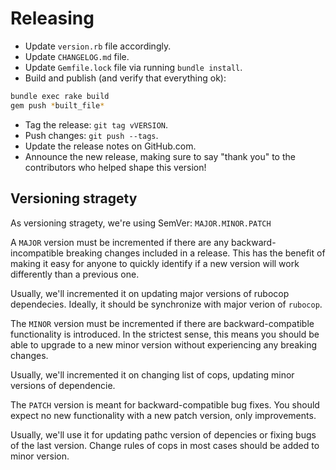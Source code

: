 # Releasing

* Update `version.rb` file accordingly.
* Update `CHANGELOG.md` file.
* Update `Gemfile.lock` file via running `bundle install`.
* Build and publish (and verify that everything ok):

```bash
bundle exec rake build
gem push *built_file*
```
* Tag the release: `git tag vVERSION`.
* Push changes: `git push --tags`.
* Update the release notes on GitHub.com.
* Announce the new release,
   making sure to say "thank you" to the contributors
   who helped shape this version!

## Versioning stragety

As versioning stragety, we're using SemVer: `MAJOR.MINOR.PATCH`

A `MAJOR` version must be incremented if there are any backward-incompatible breaking changes included in a release. This has the benefit of making it easy for anyone to quickly identify if a new version will work differently than a previous one.

Usually, we'll incremented it on updating major versions of rubocop dependecies. Ideally, it should be synchronize with major verion of `rubocop`.

The `MINOR` version must be incremented if there are backward-compatible functionality is introduced. In the strictest sense, this means you should be able to upgrade to a new minor version without experiencing any breaking changes.

Usually, we'll incremented it on changing list of cops, updating minor versions of dependencie.

The `PATCH` version is meant for backward-compatible bug fixes. You should expect no new functionality with a new patch version, only improvements.

Usually, we'll use it for updating pathc version of depencies or fixing bugs of the last version. Change rules of cops in most cases should be added to minor version.
